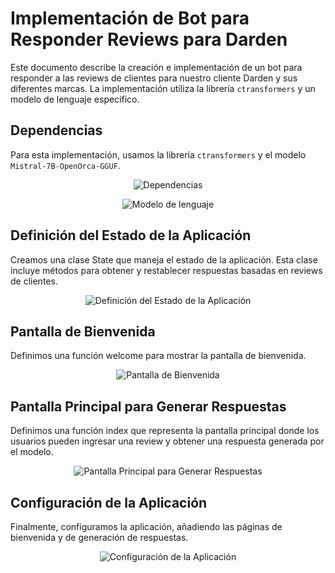 
# Implementación de Bot para Responder Reviews para Darden

Este documento describe la creación e implementación de un bot para responder a las reviews de clientes para nuestro cliente Darden y sus diferentes marcas. La implementación utiliza la librería `ctransformers` y un modelo de lenguaje específico.



## Dependencias

Para esta implementación, usamos la librería `ctransformers` y el modelo `Mistral-7B-OpenOrca-GGUF`.



<p align="center">
  <img src="https://github.com/litcoininvestorbros/Henry_PF/blob/main/assets/imagenes/image-1.png" alt="Dependencias">
</p>

<p align="center">
  <img src="image-5.png" alt="Modelo de lenguaje">
</p>


## Definición del Estado de la Aplicación

Creamos una clase State que maneja el estado de la aplicación. Esta clase incluye métodos para obtener y restablecer respuestas basadas en reviews de clientes.

<p align="center">
  <img src="image-1.png" alt="Definición del Estado de la Aplicación">
</p>

## Pantalla de Bienvenida

Definimos una función welcome para mostrar la pantalla de bienvenida.

<p align="center">
  <img src="image-2.png" alt="Pantalla de Bienvenida">
</p>

## Pantalla Principal para Generar Respuestas

Definimos una función index que representa la pantalla principal donde los usuarios pueden ingresar una review y obtener una respuesta generada por el modelo.

<p align="center">
  <img src="image-3.png" alt="Pantalla Principal para Generar Respuestas">
</p>

## Configuración de la Aplicación

Finalmente, configuramos la aplicación, añadiendo las páginas de bienvenida y de generación de respuestas.

<p align="center">
  <img src="image-4.png" alt="Configuración de la Aplicación">
</p>
